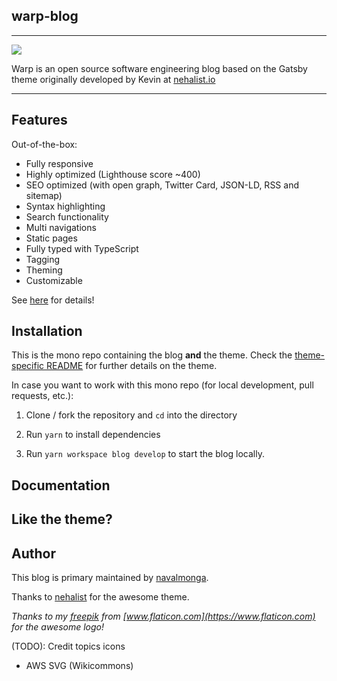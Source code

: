 ## warp-blog

---
<img src="https://github.com/jetlaglabs/assets/blob/master/logo/jetlaglabs/favicon_io/apple-touch-icon.png?raw=true">

Warp is an open source software engineering blog based on the Gatsby theme originally developed by Kevin at [nehalist.io](https://nehalist.io/about)

---

## Features

Out-of-the-box:

- Fully responsive
- Highly optimized (Lighthouse score ~400)
- SEO optimized (with open graph, Twitter Card, JSON-LD, RSS and sitemap)
- Syntax highlighting
- Search functionality
- Multi navigations
- Static pages
- Fully typed with TypeScript
- Tagging
- Theming
- Customizable

See [here](https://nehalem.netlify.com/features) for details!

## Installation

This is the mono repo containing the blog __and__ the theme. Check the [theme-specific README](theme/README.md) for further
details on the theme.

In case you want to work with this mono repo (for local development, pull requests, etc.):

1. Clone / fork the repository and `cd` into the directory

2. Run `yarn` to install dependencies

3. Run `yarn workspace blog develop` to start the blog locally.

## Documentation


## Like the theme?

## Author

This blog is primary maintained by [navalmonga](https://navm.tech).

Thanks to [nehalist](https://github.com/nehalist) for the awesome theme.

*Thanks to my [freepik](https://www.flaticon.com/authors/freepik) from [www.flaticon.com](https://www.flaticon.com) for the awesome logo!*

(TODO): Credit topics icons

- AWS SVG (Wikicommons)